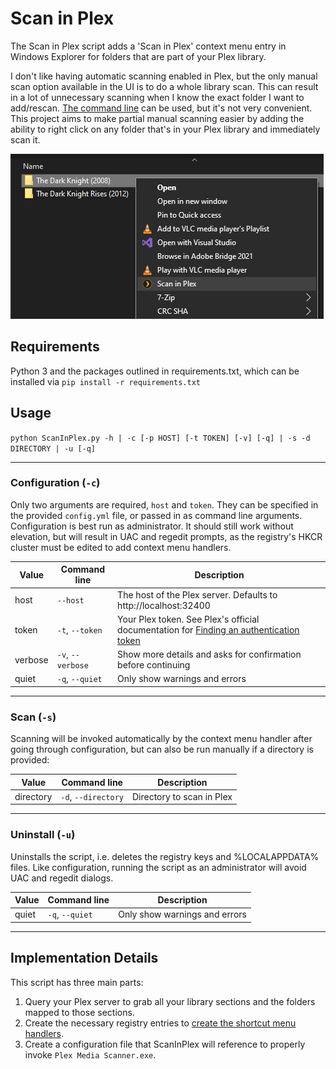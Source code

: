 # Scan in Plex

The Scan in Plex script adds a 'Scan in Plex' context menu entry in Windows Explorer for folders that are part of your Plex library.

I don't like having automatic scanning enabled in Plex, but the only manual scan option available in the UI is to do a whole library scan. This can result in a lot of unnecessary scanning when I know the exact folder I want to add/rescan. [The command line](https://support.plex.tv/articles/201242707-plex-media-scanner-via-command-line/) can be used, but it's not very convenient. This project aims to make partial manual scanning easier by adding the ability to right click on any folder that's in your Plex library and immediately scan it.

![Context Menu](img/context.png)

## Requirements

Python 3 and the packages outlined in requirements.txt, which can be installed via `pip install -r requirements.txt`

## Usage

`python ScanInPlex.py -h | -c [-p HOST] [-t TOKEN] [-v] [-q] | -s -d DIRECTORY | -u [-q]`

---

### Configuration (`-c`)

Only two arguments are required, `host` and `token`. They can be specified in the provided `config.yml` file, or passed in as command line arguments. Configuration is best run as administrator. It should still work without elevation, but will result in UAC and regedit prompts, as the registry's HKCR cluster must be edited to add context menu handlers.

Value | Command line | Description
---|---|---
host | `--host` | The host of the Plex server. Defaults to http://localhost:32400
token | `-t`, `--token` | Your Plex token. See Plex's official documentation for [Finding an authentication token](https://support.plex.tv/articles/204059436-finding-an-authentication-token-x-plex-token/)
verbose | `-v`, `--verbose` | Show more details and asks for confirmation before continuing
quiet | `-q`, `--quiet` | Only show warnings and errors

---
### Scan (`-s`)

Scanning will be invoked automatically by the context menu handler after going through configuration, but can also be run manually if a directory is provided:

Value | Command line | Description
---|---|---
directory | `-d`, `--directory` | Directory to scan in Plex

---

### Uninstall (`-u`)

Uninstalls the script, i.e. deletes the registry keys and %LOCALAPPDATA% files. Like configuration, running the script as an administrator will avoid UAC and regedit dialogs.

Value | Command line | Description
---|---|---
quiet | `-q`, `--quiet` | Only show warnings and errors

---

## Implementation Details

This script has three main parts:
1. Query your Plex server to grab all your library sections and the folders mapped to those sections.
2. Create the necessary registry entries to [create the shortcut menu handlers](https://docs.microsoft.com/en-us/windows/win32/shell/context-menu-handlers).
3. Create a configuration file that ScanInPlex will reference to properly invoke `Plex Media Scanner.exe`.
